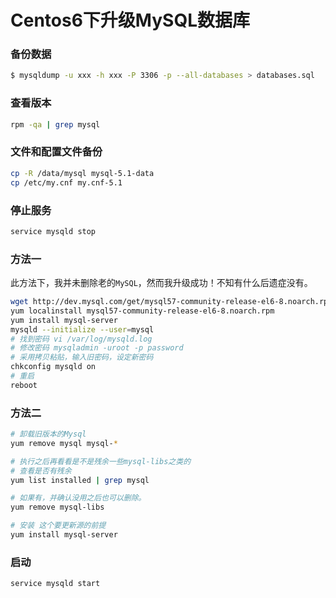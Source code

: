 
Centos6下升级MySQL数据库
===

### 备份数据

```bash
$ mysqldump -u xxx -h xxx -P 3306 -p --all-databases > databases.sql  
```

### 查看版本

```bash
rpm -qa | grep mysql
```

### 文件和配置文件备份

```bash
cp -R /data/mysql mysql-5.1-data  
cp /etc/my.cnf my.cnf-5.1  
```

### 停止服务

```bash
service mysqld stop
```

### 方法一

此方法下，我并未删除老的`MySQL`，然而我升级成功！不知有什么后遗症没有。

```bash
wget http://dev.mysql.com/get/mysql57-community-release-el6-8.noarch.rpm
yum localinstall mysql57-community-release-el6-8.noarch.rpm
yum install mysql-server
mysqld --initialize --user=mysql
# 找到密码 vi /var/log/mysqld.log
# 修改密码 mysqladmin -uroot -p password
# 采用拷贝粘贴，输入旧密码，设定新密码
chkconfig mysqld on
# 重启
reboot
```


### 方法二

```bash 
# 卸载旧版本的Mysql
yum remove mysql mysql-*  

# 执行之后再看看是不是残余一些mysql-libs之类的
# 查看是否有残余
yum list installed | grep mysql  

# 如果有，并确认没用之后也可以删除。
yum remove mysql-libs  

# 安装 这个要更新源的前提
yum install mysql-server
```



### 启动

```bash 
service mysqld start
```